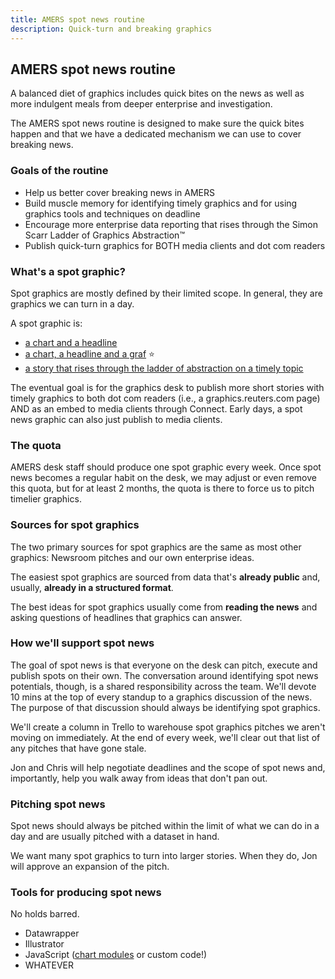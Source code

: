```yaml
---
title: AMERS spot news routine
description: Quick-turn and breaking graphics
---
```


## AMERS spot news routine

A balanced diet of graphics includes quick bites on the news as well as more indulgent meals from deeper enterprise and investigation.

The AMERS spot news routine is designed to make sure the quick bites happen and that we have a dedicated mechanism we can use to cover breaking news.

### Goals of the routine

- Help us better cover breaking news in AMERS
- Build muscle memory for identifying timely graphics and for using graphics tools and techniques on deadline
- Encourage more enterprise data reporting that rises through the Simon Scarr Ladder of Graphics Abstraction™
- Publish quick-turn graphics for BOTH media clients and dot com readers

### What's a spot graphic?

Spot graphics are mostly defined by their limited scope. In general, they are graphics we can turn in a day.

A spot graphic is:

- [a chart and a headline](https://graphics.reuters.com/AIRBNB-RESULTS/nmovazbglpa/)
- [a chart, a headline and a graf](https://graphics.reuters.com/HEALTH-CORONAVIRUS/USA-STATES/xegpbwqzkvq/index.html) ⭐
- [a story that rises through the ladder of abstraction on a timely topic](https://www.nytimes.com/interactive/2021/02/19/climate/texas-storm-power-generation-charts.html?smid=tw-nytimes&smtyp=cur)

The eventual goal is for the graphics desk to publish more short stories with timely graphics to both dot com readers (i.e., a graphics.reuters.com page) AND as an embed to media clients through Connect. Early days, a spot news graphic can also just publish to media clients.

### The quota

AMERS desk staff should produce one spot graphic every week. Once spot news becomes a regular habit on the desk, we may adjust or even remove this quota, but for at least 2 months, the quota is there to force us to pitch timelier graphics.

### Sources for spot graphics

The two primary sources for spot graphics are the same as most other graphics: Newsroom pitches and our own enterprise ideas.

The easiest spot graphics are sourced from data that's **already public** and, usually, **already in a structured format**.

The best ideas for spot graphics usually come from **reading the news** and asking questions of headlines that graphics can answer.

### How we'll support spot news

The goal of spot news is that everyone on the desk can pitch, execute and publish spots on their own. The conversation around identifying spot news potentials, though, is a shared responsibility across the team. We'll devote 10 mins at the top of every standup to a graphics discussion of the news. The purpose of that discussion should always be identifying spot graphics.

We'll create a column in Trello to warehouse spot graphics pitches we aren't moving on immediately. At the end of every week, we'll clear out that list of any pitches that have gone stale.

Jon and Chris will help negotiate deadlines and the scope of spot news and, importantly, help you walk away from ideas that don't pan out.

### Pitching spot news

Spot news should always be pitched within the limit of what we can do in a day and are usually pitched with a dataset in hand.

We want many spot graphics to turn into larger stories. When they do, Jon will approve an expansion of the pitch.

### Tools for producing spot news

No holds barred.

- Datawrapper
- Illustrator
- JavaScript ([chart modules](https://github.com/reuters-graphics/awesome-charts) or custom code!)
- WHATEVER
